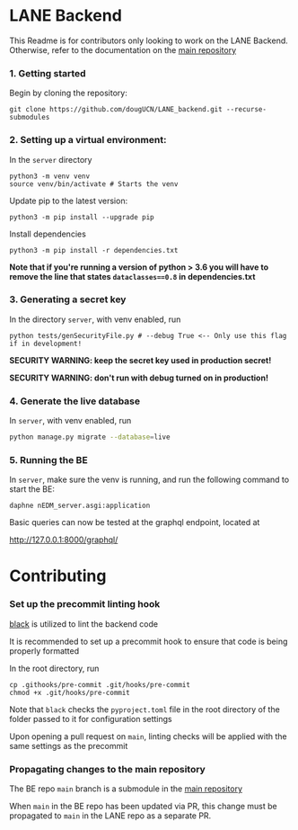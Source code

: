 # LANE Backend

This Readme is for contributors only looking to work on the LANE Backend. Otherwise, refer to the documentation on the [main repository](https://github.com/dougUCN/LANE.git)

### 1. Getting started

Begin by cloning the repository:

```
git clone https://github.com/dougUCN/LANE_backend.git --recurse-submodules
```

### 2. Setting up a virtual environment:

In the `server` directory

```
python3 -m venv venv
source venv/bin/activate # Starts the venv
```

Update pip to the latest version:

```
python3 -m pip install --upgrade pip
```

Install dependencies

```
python3 -m pip install -r dependencies.txt
```

**Note that if you're running a version of python > 3.6 you will have to remove
the line that states `dataclasses==0.8` in dependencies.txt**

### 3. Generating a secret key

In the directory `server`, with venv enabled, run

```
python tests/genSecurityFile.py # --debug True <-- Only use this flag if in development!
```

**SECURITY WARNING: keep the secret key used in production secret!**

**SECURITY WARNING: don't run with debug turned on in production!**

### 4. Generate the live database

In `server`, with venv enabled, run

```bash
python manage.py migrate --database=live
```

### 5. Running the BE

In `server`, make sure the venv is running, and run the following command to start the BE:

```
daphne nEDM_server.asgi:application
```

Basic queries can now be tested at the graphql endpoint, located at

http://127.0.0.1:8000/graphql/

# Contributing

### Set up the precommit linting hook

[black](https://black.readthedocs.io/en/stable/) is utilized to lint the backend code

It is recommended to set up a precommit hook to ensure that code is being properly formatted

In the root directory, run

```
cp .githooks/pre-commit .git/hooks/pre-commit
chmod +x .git/hooks/pre-commit
```

Note that `black` checks the `pyproject.toml` file in the root directory of the folder passed to it for configuration settings

Upon opening a pull request on `main`, linting checks will be applied with the same settings as the precommit

### Propagating changes to the main repository

The BE repo `main` branch is a submodule in the [main repository](https://github.com/dougUCN/LANE.git)

When `main` in the BE repo has been updated via PR, this change must be propagated to `main` in the LANE repo as a separate PR.
